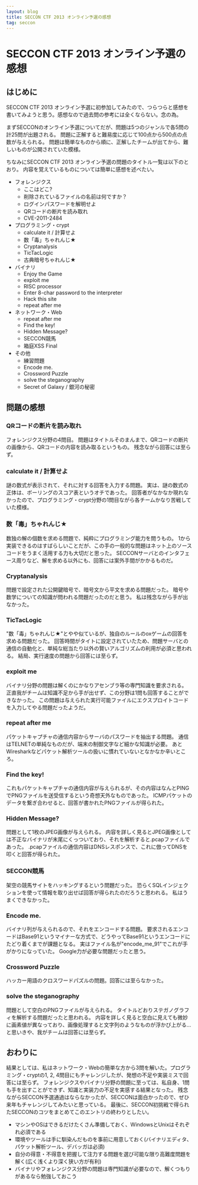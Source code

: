 ```yaml
---
layout: blog
title: SECCON CTF 2013 オンライン予選の感想
tag: seccon
---
```


# SECCON CTF 2013 オンライン予選の感想

## はじめに

SECCON CTF 2013 オンライン予選に初参加してみたので、つらつらと感想を書いてみようと思う。感想なので過去問の参考には全くならない。念の為。

まずSECCONのオンライン予選についてだが、問題は5つのジャンルで各5問の計25問が出題される。
問題に正解すると難易度に応じて100点から500点の点数が与えられる。
問題は簡単なものから順に、正解したチームが出てから、難しいものが公開されていた模様。

ちなみにSECCON CTF 2013 オンライン予選の問題のタイトル一覧は以下のとおり。
内容を覚えているものについては簡単に感想を述べたい。

- フォレンジクス
  - ここはどこ?
  - 削除されているファイルの名前は何ですか？
  - ログインパスワードを解明せよ
  - QRコードの断片を読み取れ
  - CVE-2011-2484
- プログラミング・crypt
  - calculate it / 計算せよ
  - 数「毒」ちゃれんじ★
  - Cryptanalysis
  - TicTacLogic
  - 古典暗号ちゃれんじ★
- バイナリ
  - Enjoy the Game
  - exploit me
  - RISC processor
  - Enter 8-char password to the interpreter
  - Hack this site
  - repeat after me
- ネットワーク・Web
  - repeat after me
  - Find the key!
  - Hidden Message?
  - SECCON競馬
  - 箱庭XSS Final
- その他
  - 練習問題
  - Encode me.
  - Crossword Puzzle
  - solve the steganography
  - Secret of Galaxy / 銀河の秘密

## 問題の感想

### QRコードの断片を読み取れ

フォレンジクス分野の4問目。
問題はタイトルそのまんまで、QRコードの断片の画像から、QRコードの内容を読み取るというもの。
残念ながら回答には至らず。

### calculate it / 計算せよ

謎の数式が表示されて、それに対する回答を入力する問題。
実は、謎の数式の正体は、ボーリングのスコア表というオチであった。
回答者がなかなか現れなかったので、プログラミング・crypt分野の1問目ながら各チームかなり苦戦していた模様。

### 数「毒」ちゃれんじ★

数独の解の個数を求める問題で、純粋にプログラミング能力を問うもの。
1から実装できるのはすばらしいことだが、この手の一般的な問題はネット上のソースコードをうまく活用する力も大切だと思った。
SECCONサーバとのインタフェース周りなど、解を求める以外にも、回答には案外手間がかかるものだ。

### Cryptanalysis

問題で設定された公開鍵暗号で、暗号文から平文を求める問題だった。
暗号や数学についての知識が問われる問題だったのだと思う。
私は残念ながら手が出なかった。

### TicTacLogic

"数「毒」ちゃれんじ★"とやや似ているが、独自のルールのoxゲームの回答を求める問題だった。
回答時間がタイトに設定されていたため、問題サーバとの通信の自動化と、単純な総当たり以外の賢いアルゴリズムの利用が必須と思われる。
結局、実行速度の問題から回答には至らず。

### exploit me

バイナリ分野の問題は解くのにかなりアセンブラ等の専門知識を要求される。
正直我がチームは知識不足から手が出せず、この分野は1問も回答することができなかった。
この問題は与えられた実行可能ファイルにエクスプロイトコードを入力してやる問題だったようだ。

### repeat after me

パケットキャプチャの通信内容からサーバのパスワードを抽出する問題。
通信はTELNETの単純なものだが、端末の制御文字など細かな知識が必要。
あとWiresharkなどパケット解析ツールの扱いに慣れていないとなかなか辛いところ。

### Find the key!

これもパケットキャプチャの通信内容が与えられるが、その内容はなんとPINGでPNGファイルを送受信するという奇想天外なものであった。
ICMPパケットのデータを繋ぎ合わせると、回答が書かれたPNGファイルが得られた。

### Hidden Message?

問題として1枚のJPEG画像が与えられる。
内容を詳しく見るとJPEG画像としては不正なバイナリが末尾にくっついており、それを解析すると.pcapファイルであった。
.pcapファイルの通信内容はDNSレスポンスで、これに倣ってDNSを叩くと回答が得られた。

### SECCON競馬

架空の競馬サイトをハッキングするという問題だった。
恐らくSQLインジェクションを使って情報を取り出せば回答が得られたのだろうと思われる。
私はうまくできなかった。

### Encode me.

バイナリ列が与えられるので、それをエンコードする問題。
要求されるエンコードはBase91というマイナーな方式で、どうやってBase91というエンコードにたどり着くまでが課題となる。
実はファイル名が"encode_me_91"でこれが手がかりになっていた。
Google力が必要な問題だったと思う。

### Crossword Puzzle

ハッカー用語のクロスワードパズルの問題。回答には至らなかった。

### solve the steganography

問題として空白のPNGファイルが与えられる。
タイトルどおりステガノグラフィを解析する問題だったと思われる。
内容を詳しく見ると空白に見えても微妙に画素値が異なっており、画像処理すると文字列のようなものが浮かび上がる…と思いきや、我がチームは回答には至らず。

## おわりに

結果としては、私はネットワーク・Webの簡単な方から3問を解いた。プログラミング・cryptの1, 2, 4問目にもチャレンジしたが、発想の不足や実装ミスで回答には至らず。
フォレンジクスやバイナリ分野の問題に至っては、私自身、1問も手を出すことができず、知識と実装力の不足を実感する結果となった。
残念ながらSECCON予選通過はならなかったが、SECCONは面白かったので、ぜひ来年もチャレンジしてみたいと思っている。
最後に、SECCON初挑戦で得られたSECCONのコツをまとめてこのエントリの終わりとしたい。

- マシンやOSはできるだけたくさん準備しておく、WindowsとUnixはそれぞれ必須である
- 環境やツールは手に馴染んだものを事前に用意しておく(バイナリエディタ、パケット解析ツール、デバッガは必須)
- 自分の得意・不得意を把握して注力する問題を選び可能な限り高難度問題を解く(広く浅くより深く狭い方が有利)
- バイナリやフォレンジクス分野の問題は専門知識が必要なので、解くつもりがあるなら勉強しておこう
